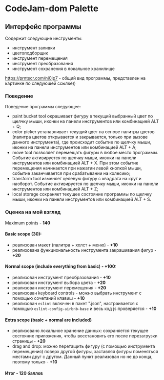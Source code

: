 # CodeJam-dom Palette

## Интерфейс программы 
Содержит следующие инструменты:
- инструмент заливки
- цветоподборщик
- инструмент перемещения
- инструмент преобразования 
- инструмент сохранения в локальное хранилище

https://prntscr.com/ni0ip7 - общий вид программы, представлен на картинке по следующей ссылке))

### Поведение 

Поведение программы следующее:
- paint bucket tool окрашивает фигуру в текущий выбранный цвет по щелчку мыши, иконки на панели инструментов или комбинацией ALT + Q;
- color picker устанавливает текущий цвет на основе палитры цветов (палитра цветов открывается и закрывается, только при вызове данного инструмента), где происходит событие по щелчку мыши, иконки на панели инструментов или комбинацией ALT + A;
- move tool позволяет перемещать фигуры в любое место программы. Событие активируется по щелчку мыши, иконки на панели инструментов или комбинацией ALT + X. При этом событие перемещения начинается при нажатии левой кнопкой мыши, событие заканчивается при срабатывании на колесико;
- transform tool изменяет целевую фигуру с квадрата на круг и наоборот. Событие активируется по щелчку мыши, иконки на панели инструментов или комбинацией ALT + Z; 
- local storage сохраняет текущее состояние программы по щелчку мыши, иконки на панели инструментов или комбинацией ALT + S. 

### Оценка на мой взгляд

Maximum points - **140**

#### Basic scope (**30**):
- реализован макет (палитра + холст + меню) - **+10**
- реализована функциональность инструмента закрашивания фигур - **+20**

#### Normal scope (include everything from basic) - **+100**:
- реализован инструмент преобразования - **+10**
- реализован инструмент выбора цвета - **+20**
- реализован инструмент перемещения - **+20**
- реализован keyboard controls - можно выбрать инструмент с помощью сочетаний клавиш - **+10**
- реализован `eslint` включен в пакет ".json", настраивается с помощью `eslint-config-airbnb-base` и весь код js проверяется - **+10** 

#### Extra scope (basic + normal are included)
- реализовано локальное хранение данных: сохраняется текущее состояние приложения, чтобы восстановить его после перезагрузки страницы - **+20**
- drag and drop: можно перетащить фигуру (с помощью инструмента перемещения) поверх другой фигуры, заставляя фигуры поменяться местами друг с другом. Данный пункт реализован но не до конца, поэтому только - **+10**

#### Итог - 120 баллов



